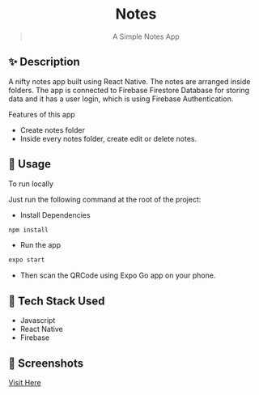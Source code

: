 <h1 align="center">Notes</h1>

> <p align="center">A Simple Notes App<p>

## ✨ Description

A nifty notes app built using React Native. The notes are arranged inside folders. The app is connected to Firebase Firestore Database for storing data and it has a user login, which is using Firebase Authentication.

Features of this app

- Create notes folder
- Inside every notes folder, create edit or delete notes.

## 🚀 Usage

To run locally

Just run the following command at the root of the project:

- Install Dependencies

```sh
npm install
```

- Run the app

```sh
expo start
```

- Then scan the QRCode using Expo Go app on your phone.

## 🔨 Tech Stack Used

- Javascript
- React Native
- Firebase

## 📱 Screenshots

[Visit Here](https://risav-sarkar.github.io/projects/notes.html)
